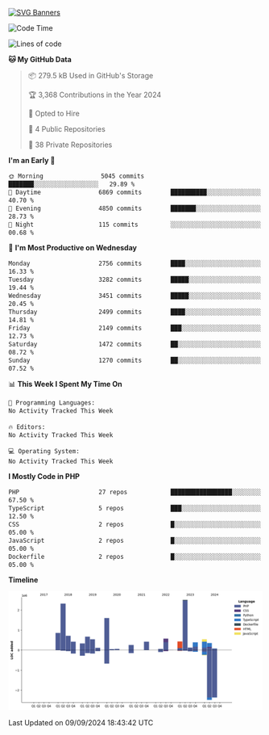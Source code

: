 [![SVG Banners](https://svg-banners.vercel.app/api?type=glitch&text1=Gere_Lajos%F0%9F%92%BB&width=800&height=400)](https://github.com/Akshay090/svg-banners)

<!--START_SECTION:waka-->
![Code Time](http://img.shields.io/badge/Code%20Time-1%2C849%20hrs%2034%20mins-blue)

![Lines of code](https://img.shields.io/badge/From%20Hello%20World%20I%27ve%20Written-13.4%20million%20lines%20of%20code-blue)

**🐱 My GitHub Data** 

> 📦 279.5 kB Used in GitHub's Storage 
 > 
> 🏆 3,368 Contributions in the Year 2024
 > 
> 💼 Opted to Hire
 > 
> 📜 4 Public Repositories 
 > 
> 🔑 38 Private Repositories 
 > 
**I'm an Early 🐤** 

```text
🌞 Morning                5045 commits        ███████░░░░░░░░░░░░░░░░░░   29.89 % 
🌆 Daytime                6869 commits        ██████████░░░░░░░░░░░░░░░   40.70 % 
🌃 Evening                4850 commits        ███████░░░░░░░░░░░░░░░░░░   28.73 % 
🌙 Night                  115 commits         ░░░░░░░░░░░░░░░░░░░░░░░░░   00.68 % 
```
📅 **I'm Most Productive on Wednesday** 

```text
Monday                   2756 commits        ████░░░░░░░░░░░░░░░░░░░░░   16.33 % 
Tuesday                  3282 commits        █████░░░░░░░░░░░░░░░░░░░░   19.44 % 
Wednesday                3451 commits        █████░░░░░░░░░░░░░░░░░░░░   20.45 % 
Thursday                 2499 commits        ████░░░░░░░░░░░░░░░░░░░░░   14.81 % 
Friday                   2149 commits        ███░░░░░░░░░░░░░░░░░░░░░░   12.73 % 
Saturday                 1472 commits        ██░░░░░░░░░░░░░░░░░░░░░░░   08.72 % 
Sunday                   1270 commits        ██░░░░░░░░░░░░░░░░░░░░░░░   07.52 % 
```


📊 **This Week I Spent My Time On** 

```text
💬 Programming Languages: 
No Activity Tracked This Week

🔥 Editors: 
No Activity Tracked This Week

💻 Operating System: 
No Activity Tracked This Week
```

**I Mostly Code in PHP** 

```text
PHP                      27 repos            █████████████████░░░░░░░░   67.50 % 
TypeScript               5 repos             ███░░░░░░░░░░░░░░░░░░░░░░   12.50 % 
CSS                      2 repos             █░░░░░░░░░░░░░░░░░░░░░░░░   05.00 % 
JavaScript               2 repos             █░░░░░░░░░░░░░░░░░░░░░░░░   05.00 % 
Dockerfile               2 repos             █░░░░░░░░░░░░░░░░░░░░░░░░   05.00 % 
```



**Timeline**

![Lines of Code chart](https://raw.githubusercontent.com/gere-lajos/gere-lajos/main/assets/bar_graph.png)


 Last Updated on 09/09/2024 18:43:42 UTC
<!--END_SECTION:waka-->
